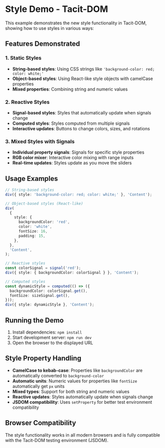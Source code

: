 # Style Demo - Tacit-DOM

This example demonstrates the new style functionality in Tacit-DOM, showing how to use styles in various ways:

## Features Demonstrated

### 1. Static Styles

- **String-based styles**: Using CSS strings like `'background-color: red; color: white;'`
- **Object-based styles**: Using React-like style objects with camelCase properties
- **Mixed properties**: Combining string and numeric values

### 2. Reactive Styles

- **Signal-based styles**: Styles that automatically update when signals change
- **Computed styles**: Styles computed from multiple signals
- **Interactive updates**: Buttons to change colors, sizes, and rotations

### 3. Mixed Styles with Signals

- **Individual property signals**: Signals for specific style properties
- **RGB color mixer**: Interactive color mixing with range inputs
- **Real-time updates**: Styles update as you move the sliders

## Usage Examples

```typescript
// String-based styles
div({ style: 'background-color: red; color: white;' }, 'Content');

// Object-based styles (React-like)
div(
  {
    style: {
      backgroundColor: 'red',
      color: 'white',
      fontSize: 16,
      padding: 15,
    },
  },
  'Content',
);

// Reactive styles
const colorSignal = signal('red');
div({ style: { backgroundColor: colorSignal } }, 'Content');

// Computed styles
const dynamicStyle = computed(() => ({
  backgroundColor: colorSignal.get(),
  fontSize: sizeSignal.get(),
}));
div({ style: dynamicStyle }, 'Content');
```

## Running the Demo

1. Install dependencies: `npm install`
2. Start development server: `npm run dev`
3. Open the browser to the displayed URL

## Style Property Handling

- **CamelCase to kebab-case**: Properties like `backgroundColor` are automatically converted to `background-color`
- **Automatic units**: Numeric values for properties like `fontSize` automatically get `px` units
- **Mixed types**: Support for both string and numeric values
- **Reactive updates**: Styles automatically update when signals change
- **JSDOM compatibility**: Uses `setProperty` for better test environment compatibility

## Browser Compatibility

The style functionality works in all modern browsers and is fully compatible with the Tacit-DOM testing environment (JSDOM).
